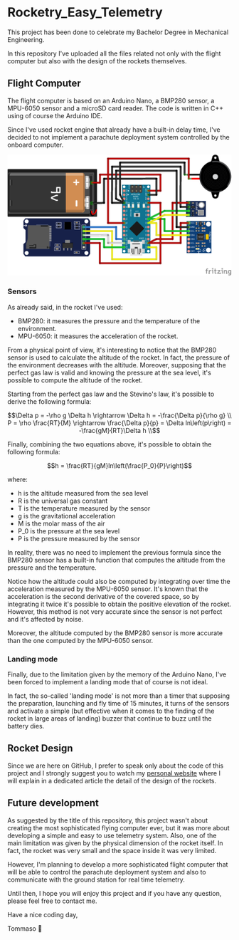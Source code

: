 # Rocketry_Easy_Telemetry

This project has been done to celebrate my Bachelor Degree in Mechanical Engineering.

In this repository I've uploaded all the files related not only with the flight computer but also with the design of the rockets themselves.

## Flight Computer

The flight computer is based on an Arduino Nano, a BMP280 sensor, a MPU-6050 sensor and a microSD card reader.
The code is written in C++ using of course the Arduino IDE.

Since I've used rocket engine that already have a built-in delay time, I've decided to not implement a parachute deployment system controlled by the onboard computer.

![Flight Computer Schematics](/Arduino/Schematics.png)

### Sensors

As already said, in the rocket I've used:
- BMP280: it measures the pressure and the temperature of the environment.
- MPU-6050: it measures the acceleration of the rocket.

From a physical point of view, it's interesting to notice that the BMP280 sensor is used to calculate the altitude of the rocket.
In fact, the pressure of the environment decreases with the altitude.
Moreover, supposing that the perfect gas law is valid and knowing the pressure at the sea level, it's possible to compute the altitude of the rocket.

Starting from the perfect gas law and the Stevino's law, it's possible to derive the following formula:

```math
\Delta p = -\rho g \Delta h \rightarrow \Delta h = -\frac{\Delta p}{\rho g} \\

P = \rho \frac{RT}{M} \rightarrow \frac{\Delta p}{p} = \Delta ln\left(p\right) = -\frac{gM}{RT}\Delta h \\
```

Finally, combining the two equations above, it's possible to obtain the following formula:

```math
h = \frac{RT}{gM}ln\left(\frac{P_0}{P}\right)
```

where:
- h is the altitude measured from the sea level
- R is the universal gas constant
- T is the temperature measured by the sensor
- g is the gravitational acceleration
- M is the molar mass of the air
- P_0 is the pressure at the sea level
- P is the pressure measured by the sensor

In reality, there was no need to implement the previous formula since the BMP280 sensor has a built-in function that computes the altitude from the pressure and the temperature.

Notice how the altitude could also be computed by integrating over time the acceleration measured by the MPU-6050 sensor.
It's known that the acceleration is the second derivative of the covered space, so by integrating it twice it's possible to obtain the positive elevation of the rocket.
However, this method is not very accurate since the sensor is not perfect and it's affected by noise.

Moreover, the altitude computed by the BMP280 sensor is more accurate than the one computed by the MPU-6050 sensor.

### Landing mode

Finally, due to the limitation given by the memory of the Arduino Nano, I've been forced to implement a landing mode that of course is not ideal.

In fact, the so-called 'landing mode' is not more than a timer that supposing the preparation, launching and fly time of 15 minutes, it turns of the sensors and activate a simple (but effective when it comes to the finding of the rocket in large areas of landing) buzzer that continue to buzz until the battery dies.

## Rocket Design

Since we are here on GitHub, I prefer to speak only about the code of this project and I strongly suggest you to watch my [personal website](https://bocchio.dev/) where I will explain in a dedicated article the detail of the design of the rockets.

## Future development

As suggested by the title of this repository, this project wasn't about creating the most sophisticated flying computer ever, but it was more about developing a simple and easy to use telemetry system.
Also, one of the main limitation was given by the physical dimension of the rocket itself.
In fact, the rocket was very small and the space inside it was very limited.

However, I'm planning to develop a more sophisticated flight computer that will be able to control the parachute deployment system and also to communicate with the ground station for real time telemetry.

Until then, I hope you will enjoy this project and if you have any question, please feel free to contact me.

Have a nice coding day,

Tommaso :panda_face:

